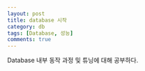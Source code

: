 ```yaml
---
layout: post
title: database 시작
category: db
tags: [Database, 성능]
comments: true
---
```


Database 내부 동작 과정 및 튜닝에 대해 공부하다.
